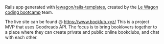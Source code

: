 Rails app generated with [lewagon/rails-templates](https://github.com/lewagon/rails-templates), created by the [Le Wagon coding bootcamp](https://www.lewagon.com) team.

The live site can be found @ https://www.booklub.xyz/
This is a project MVP that uses Goodreads API. The focus is to bring booklovers together to a place where they can create private and public online bookclubs, and chat with each other. 
